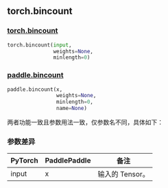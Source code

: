 ## torch.bincount
### [torch.bincount](https://pytorch.org/docs/stable/generated/torch.bincount.html?highlight=bincount#torch.bincount)

```python
torch.bincount(input,
               weights=None,
               minlength=0)
```

### [paddle.bincount](https://www.paddlepaddle.org.cn/documentation/docs/zh/api/paddle/bincount_cn.html#bincount)

```python
paddle.bincount(x,
                weights=None,
                minlength=0,
                name=None)
```

两者功能一致且参数用法一致，仅参数名不同，具体如下：
### 参数差异
| PyTorch       | PaddlePaddle | 备注                                                   |
| ------------- | ------------ | ------------------------------------------------------ |
| input        | x            | 输入的 Tensor。                   |
